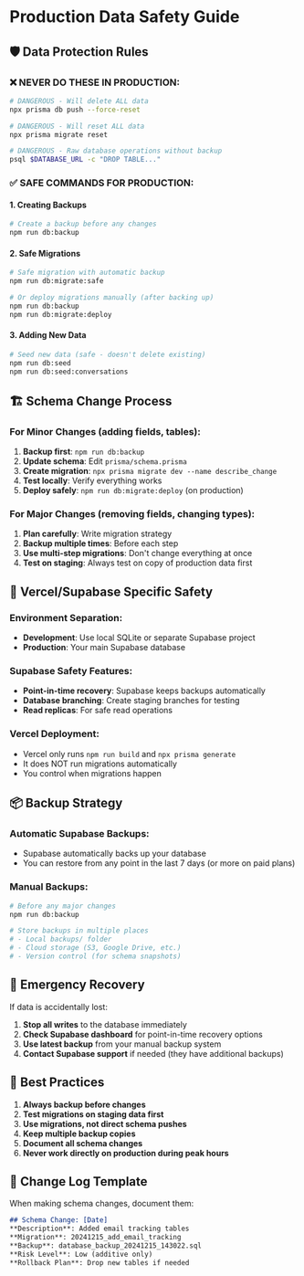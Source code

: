 # Production Data Safety Guide

## 🛡️ Data Protection Rules

### ❌ NEVER DO THESE IN PRODUCTION:
```bash
# DANGEROUS - Will delete ALL data
npx prisma db push --force-reset

# DANGEROUS - Will reset ALL data  
npx prisma migrate reset

# DANGEROUS - Raw database operations without backup
psql $DATABASE_URL -c "DROP TABLE..."
```

### ✅ SAFE COMMANDS FOR PRODUCTION:

#### 1. Creating Backups
```bash
# Create a backup before any changes
npm run db:backup
```

#### 2. Safe Migrations
```bash
# Safe migration with automatic backup
npm run db:migrate:safe

# Or deploy migrations manually (after backing up)
npm run db:backup
npm run db:migrate:deploy
```

#### 3. Adding New Data
```bash
# Seed new data (safe - doesn't delete existing)
npm run db:seed
npm run db:seed:conversations
```

## 🏗️ Schema Change Process

### For Minor Changes (adding fields, tables):
1. **Backup first**: `npm run db:backup`
2. **Update schema**: Edit `prisma/schema.prisma`
3. **Create migration**: `npx prisma migrate dev --name describe_change`
4. **Test locally**: Verify everything works
5. **Deploy safely**: `npm run db:migrate:deploy` (on production)

### For Major Changes (removing fields, changing types):
1. **Plan carefully**: Write migration strategy
2. **Backup multiple times**: Before each step
3. **Use multi-step migrations**: Don't change everything at once
4. **Test on staging**: Always test on copy of production data first

## 🚀 Vercel/Supabase Specific Safety

### Environment Separation:
- **Development**: Use local SQLite or separate Supabase project
- **Production**: Your main Supabase database

### Supabase Safety Features:
- **Point-in-time recovery**: Supabase keeps backups automatically
- **Database branching**: Create staging branches for testing
- **Read replicas**: For safe read operations

### Vercel Deployment:
- Vercel only runs `npm run build` and `npx prisma generate`
- It does NOT run migrations automatically
- You control when migrations happen

## 📦 Backup Strategy

### Automatic Supabase Backups:
- Supabase automatically backs up your database
- You can restore from any point in the last 7 days (or more on paid plans)

### Manual Backups:
```bash
# Before any major changes
npm run db:backup

# Store backups in multiple places
# - Local backups/ folder
# - Cloud storage (S3, Google Drive, etc.)
# - Version control (for schema snapshots)
```

## 🚨 Emergency Recovery

If data is accidentally lost:

1. **Stop all writes** to the database immediately
2. **Check Supabase dashboard** for point-in-time recovery options
3. **Use latest backup** from your manual backup system
4. **Contact Supabase support** if needed (they have additional backups)

## 🎯 Best Practices

1. **Always backup before changes**
2. **Test migrations on staging data first**
3. **Use migrations, not direct schema pushes**
4. **Keep multiple backup copies**
5. **Document all schema changes**
6. **Never work directly on production during peak hours**

## 📝 Change Log Template

When making schema changes, document them:

```markdown
## Schema Change: [Date]
**Description**: Added email tracking tables
**Migration**: 20241215_add_email_tracking
**Backup**: database_backup_20241215_143022.sql
**Risk Level**: Low (additive only)
**Rollback Plan**: Drop new tables if needed
```
